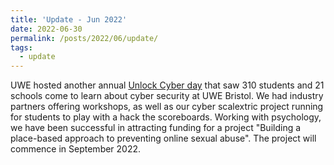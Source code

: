 ```yaml
---
title: 'Update - Jun 2022'
date: 2022-06-30
permalink: /posts/2022/06/update/
tags:
  - update
---
```


UWE hosted another annual [Unlock Cyber day](https://blogs.uwe.ac.uk/cyber-security-cyber-crime/uwe-bristol-hosts-one-of-regions-largest-cyber-security-events-to-attract-future-talent/) that saw 310 students and 21 schools come to learn about cyber security at UWE Bristol. We had industry partners offering workshops, as well as our cyber scalextric project running for students to play with a hack the scoreboards. Working with psychology, we have been successful in attracting funding for a project "Building a place-based approach to preventing online sexual abuse". The project will commence in September 2022.